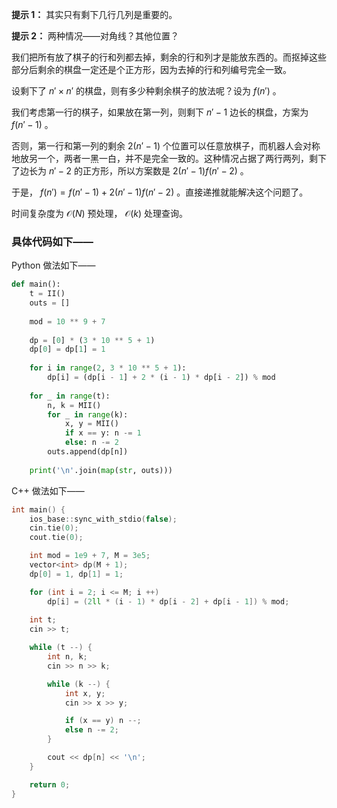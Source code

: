 **提示 1：** 其实只有剩下几行几列是重要的。

**提示 2：** 两种情况——对角线？其他位置？

我们把所有放了棋子的行和列都去掉，剩余的行和列才是能放东西的。而抠掉这些部分后剩余的棋盘一定还是个正方形，因为去掉的行和列编号完全一致。

设剩下了 $n'\times n'$ 的棋盘，则有多少种剩余棋子的放法呢？设为 $f(n')$ 。

我们考虑第一行的棋子，如果放在第一列，则剩下 $n'-1$ 边长的棋盘，方案为 $f(n'-1)$ 。

否则，第一行和第一列的剩余 $2(n'-1)$ 个位置可以任意放棋子，而机器人会对称地放另一个，两者一黑一白，并不是完全一致的。这种情况占据了两行两列，剩下了边长为 $n'-2$ 的正方形，所以方案数是 $2(n'-1)f(n'-2)$ 。

于是， $f(n')=f(n'-1)+2(n'-1)f(n'-2)$ 。直接递推就能解决这个问题了。

时间复杂度为 $\mathcal{O}(N)$ 预处理， $\mathcal{O}(k)$ 处理查询。

### 具体代码如下——

Python 做法如下——

```Python []
def main():
    t = II()
    outs = []
    
    mod = 10 ** 9 + 7
    
    dp = [0] * (3 * 10 ** 5 + 1)
    dp[0] = dp[1] = 1
    
    for i in range(2, 3 * 10 ** 5 + 1):
        dp[i] = (dp[i - 1] + 2 * (i - 1) * dp[i - 2]) % mod
    
    for _ in range(t):
        n, k = MII()
        for _ in range(k):
            x, y = MII()
            if x == y: n -= 1
            else: n -= 2
        outs.append(dp[n])
    
    print('\n'.join(map(str, outs)))
```

C++ 做法如下——

```cpp []
int main() {
    ios_base::sync_with_stdio(false);
    cin.tie(0);
    cout.tie(0);

    int mod = 1e9 + 7, M = 3e5;
    vector<int> dp(M + 1);
    dp[0] = 1, dp[1] = 1;

    for (int i = 2; i <= M; i ++)
        dp[i] = (2ll * (i - 1) * dp[i - 2] + dp[i - 1]) % mod;
    
    int t;
    cin >> t;

    while (t --) {
        int n, k;
        cin >> n >> k;

        while (k --) {
            int x, y;
            cin >> x >> y;

            if (x == y) n --;
            else n -= 2;
        }

        cout << dp[n] << '\n';
    }

    return 0;
}
```